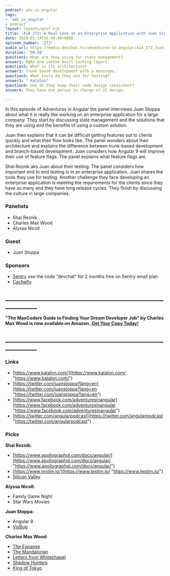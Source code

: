 ```yaml
---
podcast: adv-in-angular
tags:
- 'adv_in_angular '
- podcast
layout: layouts/post.njk
title: 'AiA 273: A Real Look at an Enterprise Application with Juan Stoppa'
date: 2020-01-14T16:49:00+0000
episode_number: '273'
audio_url: https://media.devchat.tv/adventures-in-angular/AiA_273_Juan_Stoppa.mp3
duration: '50:50'
question1: What are they using for state management?
answer1: NgRx and custom built caching layers.
question2: What is its architecture?
answer2: Trunk based development with a monorepo.
question3: What tools do they use for testing?
answer3: " Katalon"
question4: How do they keep their code design consistent?
answer4: They have one person in charge of UI design.

---
```

In this episode of Adventures in Angular the panel interviews Juan Stoppa about what it is really like working on an enterprise application for a large company. They start by discussing state management and the solutions that they are using and the benefits of using a custom solution.

Juan then explains that it can be difficult getting features out to clients quickly and what their flow looks like. The panel wonders about their architecture and explains the difference between trunk-based development and branch-based development. Juan considers how Angular 9 will improve their use of feature flags. The panel explains what feature flags are.

Shai Reznik aks Juan about their testing. The panel considers how important end to end testing is in an enterprise application. Juan shares the tools they use for testing. Another challenge they face developing an enterprise application is meeting the requirements for the clients since they have so many and they have long release cycles. They finish by discussing the culture in large companies.

### **Panelists**

* Shai Reznik
* Charles Max Wood
* Alyssa Nicoll

### **Guest**

* Juan Stoppa

### **Sponsors**

* [Sentry](http://sentry.io/) use the code “devchat” for 2 months free on Sentry small plan
* [Cachefly](https://www.cachefly.com/)

## **____________________________________________________________**

**"The MaxCoders Guide to Finding Your Dream Developer Job" by Charles Max Wood is now available on Amazon.**[ **Get Your Copy Today!**](https://www.amazon.com/gp/product/B081MBL5C9/ref=as_li_ss_tl?ie=UTF8&linkCode=sl1&tag=devchattv-20&linkId=9d61363241636e2546ef46abba198746&language=en_US)

## **____________________________________________________________**

### **Links**

* [https://www.katalon.com/](https://www.katalon.com/ "https://www.katalon.com/")
* [https://twitter.com/juanstoppa?lang=en](https://twitter.com/juanstoppa?lang=en "https://twitter.com/juanstoppa?lang=en")
* [https://www.facebook.com/adventuresinangular](https://www.facebook.com/adventuresinangular "https://www.facebook.com/adventuresinangular")
* [https://twitter.com/angularpodcast](https://twitter.com/angularpodcast "https://twitter.com/angularpodcast")

### **Picks**

**Shai Reznik:**

* [https://www.apollographql.com/docs/angular/](https://www.apollographql.com/docs/angular/ "https://www.apollographql.com/docs/angular/")
* [https://www.testim.io/](https://www.testim.io/ "https://www.testim.io/")
* [Silicon Valley](https://www.imdb.com/title/tt2575988/)

**Alyssa Nicoll:**

* Family Game Night
* Star Wars Movies

**Juan Stoppa:**

* Angular 9
* [VisBug](https://chrome.google.com/webstore/detail/visbug/cdockenadnadldjbbgcallicgledbeoc?hl=en)

**Charles Max Wood:**

* [The Expanse](https://www.amazon.com/gp/video/detail/B07YL9WK1S/?ref=dvm_us_dl_sl_go_ast_19EXP%7Cc_388041536613_m_Gn5qbf1P-dc_s__&gclid=CjwKCAiA6vXwBRBKEiwAYE7iS--pSNs_rAK-tUwbEfXCrYl5eoICRlWhute9tJhFuJyGkhNpFyQyWBoCFV0QAvD_BwE)
* [The Mandalorian](https://www.disneyplus.com/welcome/subscribe?cid=DSS-Search-Google-71700000059616279-&s_kwcid=AL!8468!3!396209985963!b!!g!!%2Bthe%20%2Bmandalorian&gclid=CjwKCAiA6vXwBRBKEiwAYE7iS1D7MHHVnZVctug2bowdUWM0U8JjwpRAnWRKjcc1x-TozZ42PN9wbBoCtXwQAvD_BwE&gclsrc=aw.ds)
* [Letters from Whitechapel](https://www.amazon.com/Fantasy-Flight-Games-VA88-Whitechapel/dp/161661613X/ref=sr_1_1?gclid=CjwKCAiA6vXwBRBKEiwAYE7iS2D3LNi8MCqzCvfWYqEHMVgjh1v85uHKDsgTVRGca9XsQGT3SintFBoC798QAvD_BwE&hvadid=409996800473&hvdev=c&hvlocphy=9029751&hvnetw=g&hvpos=1t1&hvqmt=e&hvrand=7330143051141133981&hvtargid=kwd-31505512404&hydadcr=24629_11409997&keywords=letters+from+whitechapel&qid=1579008362&sr=8-1)
* [Shadow Hunters](https://boardgamegeek.com/boardgame/24068/shadow-hunters)
* [King of Tokyo](https://www.amazon.com/IELLO-King-York-Board-Game/dp/B00KU9LQUO/ref=sr_1_2?gclid=CjwKCAiA6vXwBRBKEiwAYE7iSwzhtoOOHKeUVhKkbyNOHr9WwBtTjj8qsi7aPVRNYr35DWjMAKoDpRoCwIQQAvD_BwE&hvadid=178160570599&hvdev=c&hvlocphy=9029751&hvnetw=g&hvpos=1t1&hvqmt=e&hvrand=12862671178532031828&hvtargid=kwd-32771925005&hydadcr=2336_9913352&keywords=king+of+tokyo+game&qid=1579008475&sr=8-2)